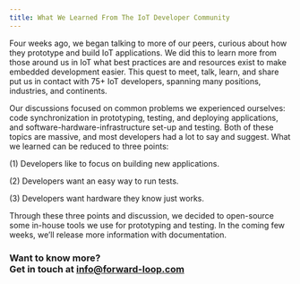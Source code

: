 ```yaml
---
title: What We Learned From The IoT Developer Community
---
```


Four weeks ago, we began talking to more of our peers, curious about how they prototype and build IoT applications. We did this to learn more from those around us in IoT what best practices are and resources exist to make embedded development easier. This quest to meet, talk, learn, and share put us in contact with 75+ IoT developers, spanning many positions, industries, and continents. 

Our discussions focused on common problems we experienced ourselves: code synchronization in prototyping, testing, and deploying applications, and software-hardware-infrastructure set-up and testing. Both of these topics are massive, and most developers had a lot to say and suggest. What we learned can be reduced to three points:

(1) Developers like to focus on building new applications.

(2) Developers want an easy way to run tests.

(3) Developers want hardware they know just works. 

Through these three points and discussion, we decided to open-source some in-house tools we use for prototyping and testing. In the coming few weeks, we’ll release more information with documentation. 

### **Want to know more? <br/>Get in touch at [info@forward-loop.com](mailto:info@forward-loop.com)**